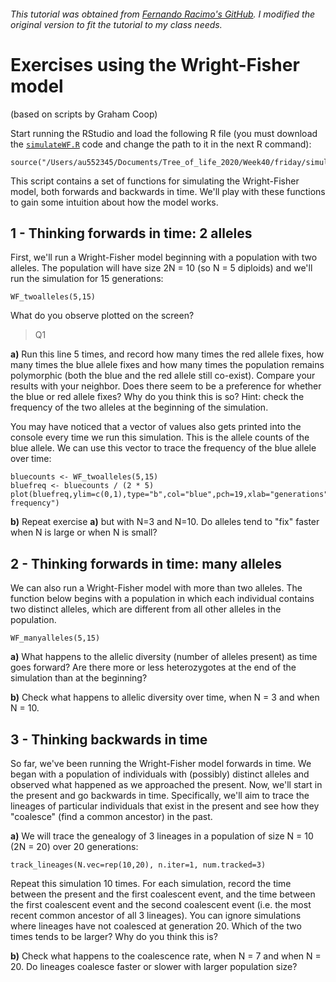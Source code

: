 ###### This tutorial was obtained from [Fernando Racimo's GitHub](https://github.com/FerRacimo/CopenhagenTutorial/blob/master/WrightFisherTutorial.md). I modified the original version to fit the tutorial to my class needs. 

# Exercises using the Wright-Fisher model

(based on scripts by Graham Coop)


Start running the RStudio and load the following R file (you must download the [`simulateWF.R`](simulateWF.R) code and change the path to it in the next R command):

```
source("/Users/au552345/Documents/Tree_of_life_2020/Week40/friday/simulateWF.R")
```

This script contains a set of functions for simulating the Wright-Fisher model, both forwards and backwards in time. We'll play with these functions to gain some intuition about how the model works.

## 1 - Thinking forwards in time: 2 alleles

First, we'll run a Wright-Fisher model beginning with a population with two alleles. The population will have size 2N = 10 (so N = 5 diploids) and we'll run the simulation for 15 generations:

```
WF_twoalleles(5,15)
```

What do you observe plotted on the screen?

> Q1

**a)** Run this line 5 times, and record how many times the red allele fixes, how many times the blue allele fixes and how many times the population remains polymorphic (both the blue and the red allele still co-exist). Compare your results with your neighbor. Does there seem to be a preference for whether the blue or red allele fixes? Why do you think this is so? Hint: check the frequency of the two alleles at the beginning of the simulation.

You may have noticed that a vector of values also gets printed into the console every time we run this simulation. This is the allele counts of the blue allele. We can use this vector to trace the frequency of the blue allele over time:

```
bluecounts <- WF_twoalleles(5,15)
bluefreq <- bluecounts / (2 * 5)
plot(bluefreq,ylim=c(0,1),type="b",col="blue",pch=19,xlab="generations",ylab="Blue frequency")
```

**b)** Repeat exercise **a)** but with N=3 and N=10. Do alleles tend to "fix" faster when N is large or when N is small?


## 2 - Thinking forwards in time: many alleles

We can also run a Wright-Fisher model with more than two alleles. The function below begins with a population in which each individual contains two distinct alleles, which are different from all other alleles in the population.

```
WF_manyalleles(5,15)
```

**a)** What happens to the allelic diversity (number of alleles present) as time goes forward? Are there more or less heterozygotes at the end of the simulation than at the beginning?

**b)** Check what happens to allelic diversity over time, when N = 3 and when N = 10.

## 3 - Thinking backwards in time

So far, we've been running the Wright-Fisher model forwards in time. We began with a population of individuals with (possibly) distinct alleles and observed what happened as we approached the present. Now, we'll start in the present and go backwards in time. Specifically, we'll aim to trace the lineages of particular individuals that exist in the present and see how they "coalesce" (find a common ancestor) in the past.

**a)** We will trace the genealogy of 3 lineages in a population of size N = 10 (2N = 20) over 20 generations:

```
track_lineages(N.vec=rep(10,20), n.iter=1, num.tracked=3)
```

Repeat this simulation 10 times. For each simulation, record the time between the present and the first coalescent event, and the time between the first coalescent event and the second coalescent event (i.e. the most recent common ancestor of all 3 lineages). You can ignore simulations where lineages have not coalesced at generation 20. Which of the two times tends to be larger? Why do you think this is?

**b)** Check what happens to the coalescence rate, when N = 7 and when N = 20. Do lineages coalesce faster or slower with larger population size?
